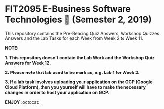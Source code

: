 # FIT2095 E-Business Software Technologies :iphone: (Semester 2, 2019)

This repository contains the Pre-Reading Quiz Answers, Workshop Quizzes Answers and the Lab Tasks for each Week from Week 2 to Week 11.

**NOTE:** 

  **1. This repository doesn't contain the Lab Work and the Workshop Quiz Answers for Week 12.**
  
  **2. Please note that lab used to be mark as, e.g. Lab 1 for Week 2.**
  
  **3. If a lab task involves uploading your application on the GCP (Google Cloud Platform), then you yourself will have to    make the necessary changes in order to host your application on GCP.**
  
**ENJOY** :octocat: !

